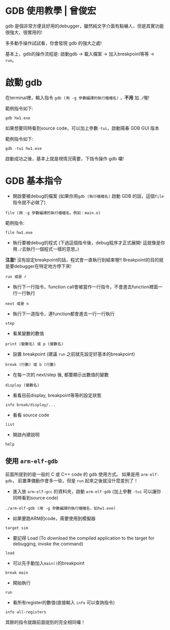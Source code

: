 # GDB 使用教學 | 曾俊宏

gdb 是個非常方便且好用的debugger，雖然純文字介面有點嚇人，但是其實功能很強大、很實用的!

多多動手操作試試看，你會發現 gdb 的強大之處!

基本上，gdb的操作流程是: 啟動gdb -> 載入檔案 -> 加入breakpoint等等 -> `run`。

# 啟動 gdb

在terminal裡，輸入指令 `gdb (用 -g 參數編譯的執行檔檔名)` ，**不用** 加`./`喔! 

範例指令如下:
```
gdb hw1.exe
```

如果想要同時看到source code，可以加上參數`-tui`，啟動陽春 GDB GUI 版本 

範例指令如下:
```
gdb -tui hw1.exe
```

啟動成功之後，基本上就是視情況需要，下指令操作 gdb 囉!

# GDB 基本指令

* 開啟要被debug的檔案 (如果你用`gdb (執行檔檔名)` 啟動 GDB 的話，這個`file`指令就不必做了)
```
file (用 -g 參數編譯的執行檔檔名，例如：main.o)
```

範例指令:
```
file hw1.exe
```

* 執行要被debug的程式 (下過這個指令後，debug程序才正式展開! 這就像是你用`./`去執行一個程式一樣的意思。)

**注意!** 沒有設定breakpoint的話，程式會一直執行到結束喔!! Breakpoint的目的就是要debugger在特定地方停下來!
```
run 或是 r
```

* 執行下一行指令，function call會被當作一行指令，不會進去function裡面一行一行執行
```
next 或是 n
```

* 執行下一道指令，連function都會進去一行一行執行
```
step
```

* 看某變數的數值
```
print (變數名) 或 p (變數名)
```

* 設置 breakpoint (建議 `run` 之前就先設定好基本的breakpoint)
```
break (行數) 或 b (行數)
```

* 在每一次的 next/step 後, 都要顯示出數值的變數
```
display (變數名)
```

* 看看目前display, breakpoint等等的設定狀態
```
info break/display/...
```

* 看看 source code
```
list
```

* 開啟內建說明
```
help
```

## 使用 `arm-elf-gdb`

前面所提到的是一般的 C 或 C++ code 的 gdb 使用方式。
如果是用 `arm-elf-gdb`， 前置準備動作會多一些，但是 `run` 起來之後就沒什麼差別了！

* 進入放 `arm-elf-gcc` 的資料夾，啟動 `arm-elf-gdb` (加上參數 `-tui` 可以讓你同時看到source code)
```
./arm-elf-gdb (用 -g 參數編譯的執行檔檔名，如hw1.exe)
```

* 如果要跑ARM的code，需要使用到模擬器
```
target sim
```

* 要記得 Load (To download the compiled application to the target for debugging, invoke the command)
```
load
```

* 可以先手動加入`main()`的breakpoint
```
break main
```

* 開始執行
```
run
```

* 看所有register的數值(直接輸入 `info` 可以查詢指令)
```
info all-registers
```

其餘的指令就跟前面提到的完全相同囉！
